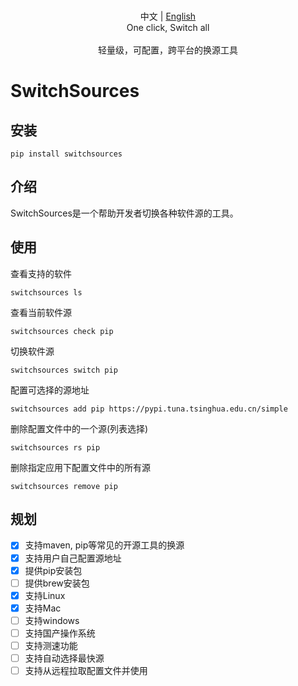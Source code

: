 <p align="center">
  <br> 中文 | <a href="README-EN.md">English</a>
  <br>One click, Switch all<br>
  <br>轻量级，可配置，跨平台的换源工具<br>
</p>

# SwitchSources

## 安装

```
pip install switchsources
```

## 介绍

SwitchSources是一个帮助开发者切换各种软件源的工具。

## 使用

查看支持的软件
```shell
switchsources ls
```

查看当前软件源
```shell
switchsources check pip
```

切换软件源
```shell
switchsources switch pip
```

配置可选择的源地址
```shell
switchsources add pip https://pypi.tuna.tsinghua.edu.cn/simple
```

删除配置文件中的一个源(列表选择)
```shell
switchsources rs pip
```

删除指定应用下配置文件中的所有源
```shell
switchsources remove pip
```

## 规划

- [x] 支持maven, pip等常见的开源工具的换源
- [x] 支持用户自己配置源地址
- [x] 提供pip安装包
- [ ] 提供brew安装包
- [x] 支持Linux
- [x] 支持Mac
- [ ] 支持windows
- [ ] 支持国产操作系统
- [ ] 支持测速功能
- [ ] 支持自动选择最快源
- [ ] 支持从远程拉取配置文件并使用
